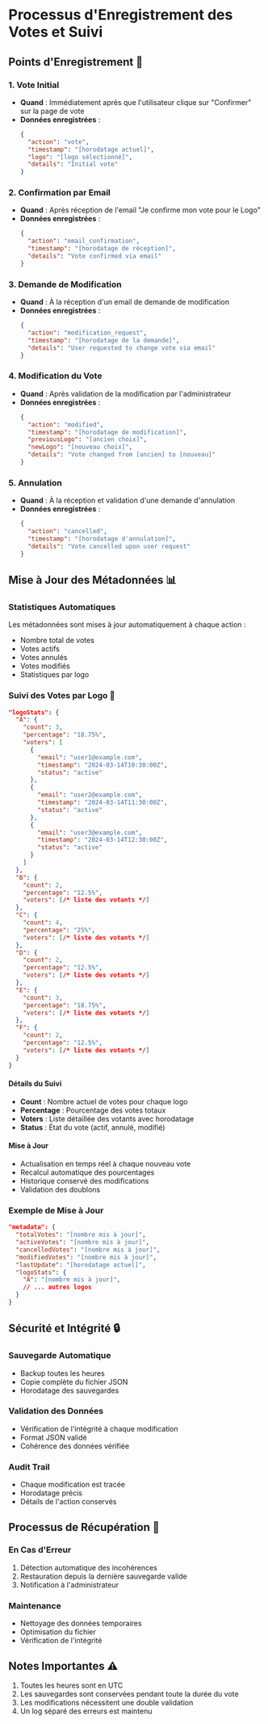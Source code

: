 # Processus d'Enregistrement des Votes et Suivi

## Points d'Enregistrement 📝

### 1. Vote Initial
- **Quand** : Immédiatement après que l'utilisateur clique sur "Confirmer" sur la page de vote
- **Données enregistrées** :
  ```json
  {
    "action": "vote",
    "timestamp": "[horodatage actuel]",
    "logo": "[logo sélectionné]",
    "details": "Initial vote"
  }
  ```

### 2. Confirmation par Email
- **Quand** : Après réception de l'email "Je confirme mon vote pour le Logo"
- **Données enregistrées** :
  ```json
  {
    "action": "email_confirmation",
    "timestamp": "[horodatage de réception]",
    "details": "Vote confirmed via email"
  }
  ```

### 3. Demande de Modification
- **Quand** : À la réception d'un email de demande de modification
- **Données enregistrées** :
  ```json
  {
    "action": "modification_request",
    "timestamp": "[horodatage de la demande]",
    "details": "User requested to change vote via email"
  }
  ```

### 4. Modification du Vote
- **Quand** : Après validation de la modification par l'administrateur
- **Données enregistrées** :
  ```json
  {
    "action": "modified",
    "timestamp": "[horodatage de modification]",
    "previousLogo": "[ancien choix]",
    "newLogo": "[nouveau choix]",
    "details": "Vote changed from [ancien] to [nouveau]"
  }
  ```

### 5. Annulation
- **Quand** : À la réception et validation d'une demande d'annulation
- **Données enregistrées** :
  ```json
  {
    "action": "cancelled",
    "timestamp": "[horodatage d'annulation]",
    "details": "Vote cancelled upon user request"
  }
  ```

## Mise à Jour des Métadonnées 📊

### Statistiques Automatiques
Les métadonnées sont mises à jour automatiquement à chaque action :
- Nombre total de votes
- Votes actifs
- Votes annulés
- Votes modifiés
- Statistiques par logo

### Suivi des Votes par Logo 🎨
```json
"logoStats": {
  "A": {
    "count": 3,
    "percentage": "18.75%",
    "voters": [
      {
        "email": "user1@example.com",
        "timestamp": "2024-03-14T10:30:00Z",
        "status": "active"
      },
      {
        "email": "user2@example.com",
        "timestamp": "2024-03-14T11:30:00Z",
        "status": "active"
      },
      {
        "email": "user3@example.com",
        "timestamp": "2024-03-14T12:30:00Z",
        "status": "active"
      }
    ]
  },
  "B": {
    "count": 2,
    "percentage": "12.5%",
    "voters": [/* liste des votants */]
  },
  "C": {
    "count": 4,
    "percentage": "25%",
    "voters": [/* liste des votants */]
  },
  "D": {
    "count": 2,
    "percentage": "12.5%",
    "voters": [/* liste des votants */]
  },
  "E": {
    "count": 3,
    "percentage": "18.75%",
    "voters": [/* liste des votants */]
  },
  "F": {
    "count": 2,
    "percentage": "12.5%",
    "voters": [/* liste des votants */]
  }
}
```

#### Détails du Suivi
- **Count** : Nombre actuel de votes pour chaque logo
- **Percentage** : Pourcentage des votes totaux
- **Voters** : Liste détaillée des votants avec horodatage
- **Status** : État du vote (actif, annulé, modifié)

#### Mise à Jour
- Actualisation en temps réel à chaque nouveau vote
- Recalcul automatique des pourcentages
- Historique conservé des modifications
- Validation des doublons

### Exemple de Mise à Jour
```json
"metadata": {
  "totalVotes": "[nombre mis à jour]",
  "activeVotes": "[nombre mis à jour]",
  "cancelledVotes": "[nombre mis à jour]",
  "modifiedVotes": "[nombre mis à jour]",
  "lastUpdate": "[horodatage actuel]",
  "logoStats": {
    "A": "[nombre mis à jour]",
    // ... autres logos
  }
}
```

## Sécurité et Intégrité 🔒

### Sauvegarde Automatique
- Backup toutes les heures
- Copie complète du fichier JSON
- Horodatage des sauvegardes

### Validation des Données
- Vérification de l'intégrité à chaque modification
- Format JSON validé
- Cohérence des données vérifiée

### Audit Trail
- Chaque modification est tracée
- Horodatage précis
- Détails de l'action conservés

## Processus de Récupération 🔄

### En Cas d'Erreur
1. Détection automatique des incohérences
2. Restauration depuis la dernière sauvegarde valide
3. Notification à l'administrateur

### Maintenance
- Nettoyage des données temporaires
- Optimisation du fichier
- Vérification de l'intégrité

## Notes Importantes ⚠️

1. Toutes les heures sont en UTC
2. Les sauvegardes sont conservées pendant toute la durée du vote
3. Les modifications nécessitent une double validation
4. Un log séparé des erreurs est maintenu 